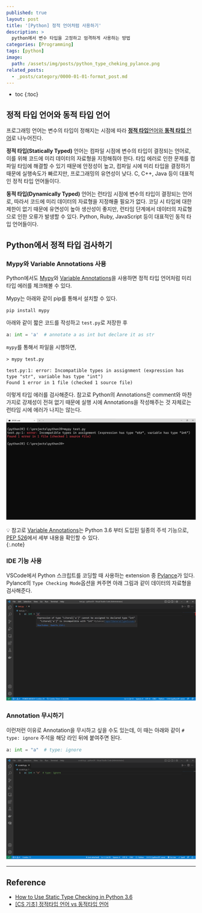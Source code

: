 ```yaml
---
published: true
layout: post
title: '[Python] 정적 언어처럼 사용하기'
description: >
  python에서 변수 타입을 고정하고 엄격하게 사용하는 방법
categories: [Programming]
tags: [python]
image:
  path: /assets/img/posts/python_type_cheking_pylance.png
related_posts:
  - _posts/category/0000-01-01-format_post.md
---
```

* toc
{:toc}

## 정적 타입 언어와 동적 타입 언어

프로그래밍 언어는 변수의 타입이 정해지는 시점에 따라 [**정적 타입**언어와 **동적 타입** 언어](https://en.wikipedia.org/wiki/Type_system#Type_checking)로 나누어진다.  

**정적 타입(Statically Typed)** 언어는 컴파일 시점에 변수의 타입이 결정되는 언어로, 이를 위해 코드에 미리 데이터의 자료형을 지정해줘야 한다. 타입 에러로 인한 문제를 컴파일 타임에 해결할 수 있기 때문에 안정성이 높고, 컴파일 시에 미리 타입을 결정하기 때문에 실행속도가 빠르지만, 프로그래밍의 유연성이 낮다. C, C++, Java 등이 대표적인 정적 타입 언어들이다.  

**동적 타입(Dynamically Typed)** 언어는 런타임 시점에 변수의 타입이 결정되는 언어로, 따라서 코드에 미리 데이터의 자료형을 지정해줄 필요가 없다. 코딩 시 타입에 대한 제한이 없기 때문에 유연성이 높아 생산성이 좋지만, 런타임 단계에서 데이터의 자료형으로 인한 오류가 발생할 수 있다. Python, Ruby, JavaScript 등이 대표적인 동적 타입 언어들이다.  

## Python에서 정적 타입 검사하기

### Mypy와 Variable Annotations 사용

Python에서도 [Mypy](https://github.com/python/mypy)와 [Variable Annotations](https://peps.python.org/pep-0008/#variable-annotations)을 사용하면 정적 타입 언어처럼 미리 타입 에러를 체크해볼 수 있다.  

Mypy는 아래와 같이 pip를 통해서 설치할 수 있다.  

```
pip install mypy
```

아래와 같이 짧은 코드를 작성하고 `test.py`로 저장한 후  

```python
a: int = 'a'  # annotate a as int but declare it as str
```

`mypy`를 통해서 파일을 시행하면,  

```
> mypy test.py
```
```
test.py:1: error: Incompatible types in assignment (expression has type "str", variable has type "int")
Found 1 error in 1 file (checked 1 source file)
```

이렇게 타입 에러를 검사해준다. 참고로 Python의 Annotations은 comment와 마찬가지로 강제성이 전혀 없기 때문에 실행 시에 Annotations을 작성해주는 것 자체로는 런타임 시에 에러가 나지는 않는다.  

![python_type_cheking_mypy](/assets/img/posts/python_type_cheking_mypy.png)

💡 참고로 [Variable Annotations](https://peps.python.org/pep-0008/#variable-annotations)는 Python 3.6 부터 도입된 일종의 주석 기능으로, [PEP 526](https://peps.python.org/pep-0526/)에서 세부 내용을 확인할 수 있다.  
{:.note}

### IDE 기능 사용

VSCode에서 Python 스크립트를 코딩할 때 사용하는 extension 중 [Pylance](https://marketplace.visualstudio.com/items?itemName=ms-python.vscode-pylance)가 있다. Pylance의 `Type Checking Mode`옵션을 켜주면 아래 그림과 같이 데이터의 자료형을 검사해준다.  

![python_type_checking_pylance](/assets/img/posts/python_type_checking_pylance.png)

### Annotation 무시하기

이런저런 이유로 Annotation을 무시하고 싶을 수도 있는데, 이 때는 아래와 같이 `# type: ignore` 주석을 해당 라인 뒤에 붙여주면 된다.  

```python
a: int = "a"  # type: ignore
```

![python_type_checking_ignore](/assets/img/posts/python_type_checking_ignore.png)

---
## Reference
- [How to Use Static Type Checking in Python 3.6](https://medium.com/@ageitgey/learn-how-to-use-static-type-checking-in-python-3-6-in-10-minutes-12c86d72677b)
- [[CS 기초] 정적타입 언어 vs 동적타입 언어](https://algorfati.tistory.com/112)